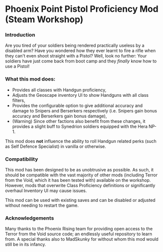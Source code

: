 # Phoenix Point Pistol Proficiency Mod (Steam Workshop)

### Introduction
Are you tired of your soldiers being rendered practically useless by a disabled arm? Have you wondered how they ever learnt to fire a rifle when they can't even shoot straight with a Pistol? Well, look no further: Your soldiers have just come back from boot camp and they *finally* know how to use a Pistol!

### What this mod does:
- Provides all classes with Handgun proficiency,
- Adjusts the Geoscape inventory UI to show Handguns with all class filters,
- Provides the configurable option to give additional accuracy and damage to Snipers and Berserkers respectively (i.e. Snipers gain bonus accuracy and Berserkers gain bonus damage),
- (Warning) Since other factions also benefit from these changes, it provides a slight buff to Synedrion soldiers equipped with the Hera NP-1.

This mod does **not** influence the ability to roll Handgun related perks (such as Self Defence Specialist) in vanilla or otherwise.

### Compatibility
This mod has been designed to be as unobtrusive as possible. As such, it should be compatible with the vast majority of other mods (including Terror from the Void, which it has been tested with) available on the workshop. However, mods that overwrite Class Proficiency definitions or significantly overhaul Inventory UI may cause issues.

This mod can be used with existing saves and can be disabled or adjusted without needing to restart the game.

### Acknowledgements
Many thanks to the Phoenix Rising team for providing open access to the Terror from the Void source code; an endlessly useful repository to learn from. A special thanks also to MadSkunky for without whom this mod would still be in its infancy.
